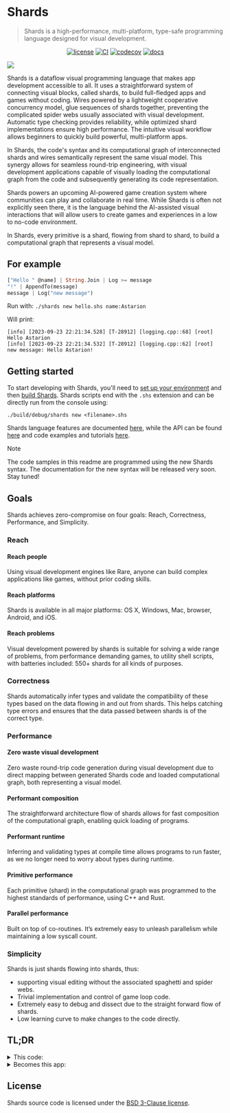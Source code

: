 # Shards

> Shards is a high-performance, multi-platform, type-safe programming language designed for visual development.

<div align="center">

  <a href="">[![license](https://img.shields.io/github/license/fragcolor-xyz/shards)](./LICENSE)</a>
  <a href="">[![CI](https://github.com/fragcolor-xyz/shards/actions/workflows/main.yml/badge.svg)](https://github.com/fragcolor-xyz/shards/actions/workflows/main.yml)</a>
  <a href="">[![codecov](https://codecov.io/gh/fragcolor-xyz/shards/branch/devel/graph/badge.svg?token=4PMT2FQFDS)](https://codecov.io/gh/fragcolor-xyz/shards)</a>
  <a href="">[![docs](https://img.shields.io/badge/docs-8A2BE2)](https://docs.fragnova.com/)</a>

</div>

<img src="assets/wide-logo.png">

Shards is a dataflow visual programming language that makes app development accessible to all. It uses a straightforward system of connecting visual blocks, called shards, to build full-fledged apps and games without coding. Wires powered by a lightweight cooperative concurrency model, glue sequences of shards together, preventing the complicated spider webs usually associated with visual development. Automatic type checking provides reliability, while optimized shard implementations ensure high performance. The intuitive visual workflow allows beginners to quickly build powerful, multi-platform apps.

In Shards, the code's syntax and its computational graph of interconnected shards and wires semantically represent the same visual model. This synergy allows for seamless round-trip engineering, with visual development applications capable of visually loading the computational graph from the code and subsequently generating its code representation.

Shards powers an upcoming AI-powered game creation system where communities can play and collaborate in real time. While Shards is often not explicitly seen there, it is the language behind the AI-assisted visual interactions that will allow users to create games and experiences in a low to no-code environment.

In Shards, every primitive is a shard, flowing from shard to shard, to build a computational graph that represents a visual model.

## For example

```dart
["Hello " @name] | String.Join | Log >= message
"!" | AppendTo(message)
message | Log("new message")
```

Run with: `./shards new hello.shs name:Astarion`

Will print:

```
[info] [2023-09-23 22:21:34.528] [T-28912] [logging.cpp::68] [root] Hello Astarion
[info] [2023-09-23 22:21:34.532] [T-28912] [logging.cpp::62] [root] new message: Hello Astarion!
```

## Getting started

To start developing with Shards, you'll need to [set up your environment](https://docs.fragnova.com/contribute/getting-started/) and then [build Shards](https://docs.fragnova.com/contribute/code/build-shards/).
Shards scripts end with the `.shs` extension and can be directly run from the console using:
```
./build/debug/shards new <filename>.shs
```

Shards language features are documented [here](https://docs.fragnova.com/learn/shards/primer/), while the API can be found [here](https://docs.fragnova.com/reference/shards/) and code examples and tutorials [here](https://docs.fragnova.com/learn/shards/tutorials/).

> [!NOTE]
> The code samples in this readme are programmed using the new Shards syntax. The documentation for the new syntax will be released very soon. Stay tuned!

## Goals

Shards achieves zero-compromise on four goals: Reach, Correctness, Performance, and Simplicity.

### Reach

#### Reach people

Using visual development engines like Rare, anyone can build complex applications like games, without prior coding skills.

#### Reach platforms

Shards is available in all major platforms: OS X, Windows, Mac, browser, Android, and iOS.

#### Reach problems

Visual development powered by shards is suitable for solving a wide range of problems, from performance demanding games, to utility shell scripts, with batteries included: 550+ shards for all kinds of purposes.

### Correctness

Shards automatically infer types and validate the compatibility of these types based on the data flowing in and out from shards. This helps catching type errors and ensures that the data passed between shards is of the correct type.

### Performance

#### Zero waste visual development

Zero waste round-trip code generation during visual development due to direct mapping between generated Shards code and loaded computational graph, both representing a visual model.

#### Performant composition

The straightforward architecture flow of shards allows for fast composition of the computational graph, enabling quick loading of programs.

#### Performant runtime

Inferring and validating types at compile time allows programs to run faster, as we no longer need to worry about types during runtime.

#### Primitive performance

Each primitive (shard) in the computational graph was programmed to the highest standards of performance, using C++ and Rust.

#### Parallel performance

Built on top of co-routines. It’s extremely easy to unleash parallelism while maintaining a low syscall count.

### Simplicity

Shards is just shards flowing into shards, thus:

- supporting visual editing without the associated spaghetti and spider webs.
- Trivial implementation and control of game loop code.
- Extremely easy to debug and dissect due to the straight forward flow of shards.
- Low learning curve to make changes to the code directly.

## TL;DR

<details>
<summary>This code:</summary>

```dart
@wire(action {
  Pause(2)
  Msg("This happened 2 seconds later")
})

@wire(main-loop {
  GFX.MainWindow(
    Title: "My Window"
    Width: 400
    Height: 200
    Contents: {
      Once({
        GFX.DrawQueue >= ui-draw-queue
        GFX.UIPass(ui-draw-queue) >> render-steps
      })
      UI(
        ui-draw-queue
        UI.Window(
          Title: "My UI Window"
          Contents: {
            "Hello world" | UI.Label
            "Hello world 2" | UI.Label
            "Hello world 3" | UI.Label
            UI.Button(
              "Push me!"
              {
                Msg("Action!")
                Detach(action)
              })
            UI.Checkbox("" checked)
            checked
            When(Is(true) {
              "Hello optional world" | UI.Label
            })
          }
        )
      )
      GFX.Render(Steps: render-steps)
    }
  )
} Looped: true
)

@mesh(main)
@schedule(main main-loop)
@run(main FPS: 60)
```
</details>

<details>
<summary>Becomes this app:</summary>

![](assets/simple1.PNG)

</details>

## License

Shards source code is licensed under the [BSD 3-Clause license](https://github.com/fragcolor-xyz/shards/blob/devel/LICENSE).
